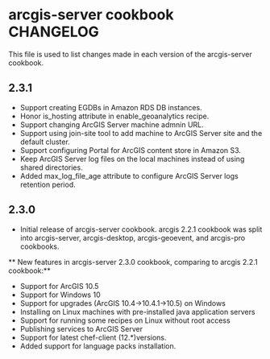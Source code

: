 arcgis-server cookbook CHANGELOG
================================

This file is used to list changes made in each version of the arcgis-server cookbook.

2.3.1
-----
- Support creating EGDBs in Amazon RDS DB instances.
- Honor is_hosting attribute in enable_geoanalytics recipe.
- Support changing ArcGIS Server machine admnin URL.
- Support using join-site tool to add machine to ArcGIS Server site and the default cluster.
- Support configuring Portal for ArcGIS content store in Amazon S3.
- Keep ArcGIS Server log files on the local machines instead of using shared directories.
- Added max_log_file_age attribute to configure ArcGIS Server logs retention period.
 

2.3.0
-----
- Initial release of arcgis-server cookbook. arcgis 2.2.1 cookbook was split into arcgis-server, arcgis-desktop, arcgis-geoevent, and arcgis-pro cookbooks.

** New features in arcgis-server 2.3.0 cookbook, comparing to arcgis 2.2.1 cookbook:**

- Support for ArcGIS 10.5
- Support for Windows 10
- Support for upgrades (ArcGIS 10.4->10.4.1->10.5) on Windows
- Installing on Linux machines with pre-installed java application servers
- Support for running some recipes on Linux without root access
- Publishing services to ArcGIS Server
- Support for latest chef-client (12.*)versions.
- Added support for language packs installation.
